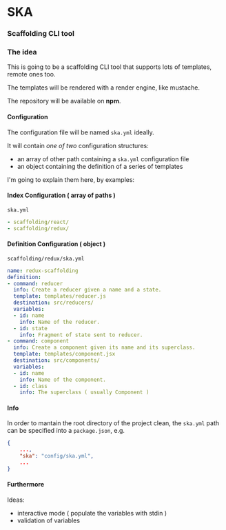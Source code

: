 # SKA
### Scaffolding CLI tool

### The idea

This is going to be a scaffolding CLI tool that supports lots of templates, remote ones too.

The templates will be rendered with a render engine, like mustache.  

The repository will be available on **npm**.  

#### Configuration

The configuration file will be named `ska.yml` ideally.  

It will contain *one of two* configuration structures:  
+ an array of other path containing a `ska.yml` configuration file
+ an object containing the definition of a series of templates

I'm going to explain them here, by examples:

#### Index Configuration ( array of paths )

`ska.yml`

```yaml
- scaffolding/react/
- scaffolding/redux/
```

#### Definition Configuration ( object )

`scaffolding/redux/ska.yml`

```yaml
name: redux-scaffolding
definition:
- command: reducer
  info: Create a reducer given a name and a state.
  template: templates/reducer.js
  destination: src/reducers/
  variables:
  - id: name
    info: Name of the reducer.
  - id: state
    info: Fragment of state sent to reducer.
- command: component
  info: Create a component given its name and its superclass.
  template: templates/component.jsx
  destination: src/components/
  variables:
  - id: name
    info: Name of the component.
  - id: class
    info: The superclass ( usually Component )
```

#### Info

In order to mantain the root directory of the project clean, the `ska.yml` path can be specified into a `package.json`, e.g.  

```json
{
    ...,
    "ska": "config/ska.yml",
    ...
}
```

#### Furthermore

Ideas:
+ interactive mode ( populate the variables with stdin )  
+ validation of variables
